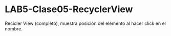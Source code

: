 # LAB5-Clase05-RecyclerView
Recicler View (completo), muestra posición del elemento al hacer click en el nombre.

